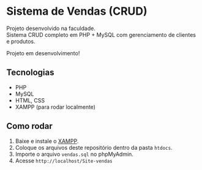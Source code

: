 # Sistema de Vendas (CRUD)

Projeto desenvolvido na faculdade.  
Sistema CRUD completo em PHP + MySQL com gerenciamento de clientes e produtos.

Projeto em desenvolvimento!

## Tecnologias
- PHP
- MySQL
- HTML, CSS
- XAMPP (para rodar localmente)

## Como rodar
1. Baixe e instale o [XAMPP](https://www.apachefriends.org/).
2. Coloque os arquivos deste repositório dentro da pasta `htdocs`.
3. Importe o arquivo `vendas.sql` no phpMyAdmin.
4. Acesse `http://localhost/Site-vendas`
